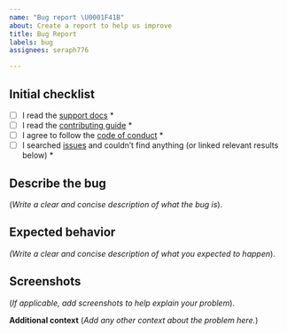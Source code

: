 ```yaml
---
name: "Bug report \U0001F41B"
about: Create a report to help us improve
title: Bug Report
labels: bug
assignees: seraph776

---
```


## Initial checklist
- [ ] I read the [support docs](https://github.com/seraph776/webscrape_template/blob/main/SUPPORT.md) *
- [ ] I read the [contributing guide](https://github.com/seraph776/webscrape_template/blob/main/CONTRIBUTING.md) *
- [ ] I agree to follow the [code of conduct](https://github.com/seraph776/webscrape_template/blob/main/CODE-OF-CONDUCT.md) *
- [ ] I searched [issues](https://github.com/seraph776/webscrape_template/issues) and couldn’t find anything (or linked relevant results below) *

## Describe the bug
(_Write a clear and concise description of what the bug is_).

## Expected behavior
_(Write a clear and concise description of what you expected to happen_).

## Screenshots
(_If applicable, add screenshots to help explain your problem_).

**Additional context**
(_Add any other context about the problem here._)
